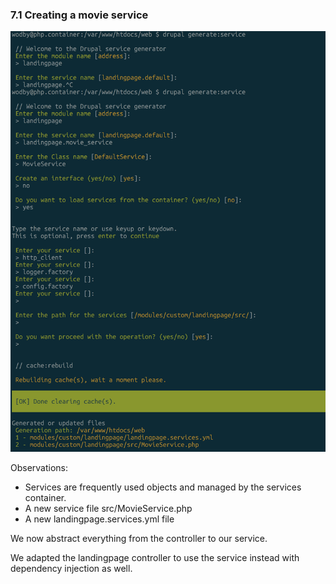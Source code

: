 ### 7.1 Creating a movie service

![](step-7.1.png)

Observations:
 - Services are frequently used objects and managed by the services container.
 - A new service file src/MovieService.php
 - A new landingpage.services.yml file
 
 
We now abstract everything from the controller to our service.

We adapted the landingpage controller to use the service instead with dependency injection as well.